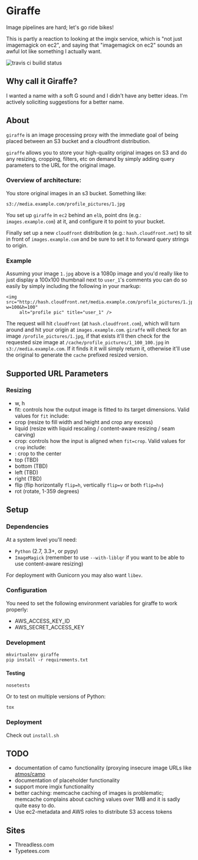 # Giraffe

Image pipelines are hard; let's go ride bikes!

This is partly a reaction to looking at the imgix service, which is "not just imagemagick on ec2", and saying that "imagemagick on ec2" sounds an awful lot like something I actually want.

![travis ci builid status](https://travis-ci.org/steder/giraffe.png)

## Why call it Giraffe?

I wanted a name with a soft G sound and I didn't have any better ideas.  I'm actively soliciting suggestions for a better name.

## About

`giraffe` is an image processing proxy with the immediate
goal of being placed between an S3 bucket and a cloudfront distribution.

`giraffe` allows you to store your high-quality original images on S3 and
do any resizing, cropping, filters, etc on demand by simply adding query
parameters to the URL for the original image.

### Overview of architecture:

You store original images in an s3 bucket.  Something like:

```
s3://media.example.com/profile_pictures/1.jpg
```

You set up `giraffe` in `ec2` behind an `elb`, point dns (e.g.: `images.example.com`) at it, and configure it to point to your bucket.

Finally set up a new `cloudfront` distribution (e.g.: `hash.cloudfront.net`) to sit
in front of `images.example.com` and be sure to set it to forward query strings
to origin.

### Example

Assuming your image `1.jpg` above is a 1080p image and you'd really like to just display a 100x100 thumbnail next to `user_1`'s comments you can do so easily by simply including the following in your markup:

```
<img src="http://hash.cloudfront.net/media.example.com/profile_pictures/1.jpg?w=100&h=100"
     alt="profile pic" title="user_1" />
```

The request will hit `cloudfront` (at `hash.cloudfront.com`), which will turn around and hit your origin at `images.example.com`.  `giraffe` will check for an image `/profile_pictures/1.jpg`, if that exists it'll then check for the requested size image at `/cache/profile_pictures/1_100_100.jpg` in `s3://media.example.com`.  If it finds it
it will simply return it, otherwise it'll use the original to generate the
`cache` prefixed resized version.

## Supported URL Parameters

### Resizing

 - w, h
 - fit: controls how the output image is fitted to its target dimensions.  Valid values for `fit` include:
  - crop (resize to fill width and height and crop any excess)
  - liquid (resize with liquid rescaling / content-aware resizing / seam carving)
 - crop: controls how the input is aligned when `fit=crop`.  Valid values for `crop` include:
  - <unset>: crop to the center
  - top (TBD)
  - bottom (TBD)
  - left (TBD)
  - right (TBD)
 - flip (flip horizontally `flip=h`, vertically `flip=v` or both `flip=hv`)
 - rot (rotate, 1-359 degrees)

## Setup

### Dependencies

At a system level you'll need:
 - `Python` (2.7, 3.3+, or pypy)
 - `ImageMagick` (remember to use `--with-liblqr` if you want to be able to use content-aware resizing)

For deployment with Gunicorn you may also want `libev`.

### Configuration

You need to set the following environment variables for giraffe to work properly:

 - AWS_ACCESS_KEY_ID
 - AWS_SECRET_ACCESS_KEY

### Development

```
mkvirtualenv giraffe
pip install -r requirements.txt
```

#### Testing

```
nosetests
```

Or to test on multiple versions of Python:

```
tox
```

### Deployment

Check out `install.sh`

## TODO

 - documentation of camo functionality (proxying insecure image URLs like [atmos/camo](https://github.com/atmos/camo)
 - documentation of placeholder functionality
 - support more imgix functionality
 - better caching: memcache caching of images is problematic; memcache complains about caching values over 1MB and it is sadly quite easy to do.
 - Use ec2-metadata and AWS roles to distribute S3 access tokens
 

## Sites

 - Threadless.com
 - Typetees.com

